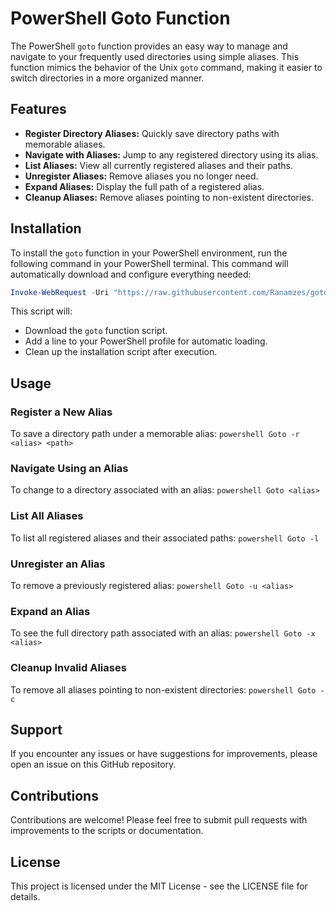 # PowerShell Goto Function

The PowerShell `goto` function provides an easy way to manage and navigate to your frequently used directories using simple aliases. This function mimics the behavior of the Unix `goto` command, making it easier to switch directories in a more organized manner.

## Features

- **Register Directory Aliases:** Quickly save directory paths with memorable aliases.
- **Navigate with Aliases:** Jump to any registered directory using its alias.
- **List Aliases:** View all currently registered aliases and their paths.
- **Unregister Aliases:** Remove aliases you no longer need.
- **Expand Aliases:** Display the full path of a registered alias.
- **Cleanup Aliases:** Remove aliases pointing to non-existent directories.

## Installation

To install the `goto` function in your PowerShell environment, run the following command in your PowerShell terminal. This command will automatically download and configure everything needed:

```powershell
Invoke-WebRequest -Uri "https://raw.githubusercontent.com/Ranamzes/goto-powershell/InstallGoto.ps1" -OutFile "$env:TEMP\InstallGoto.ps1"; & "$env:TEMP\InstallGoto.ps1"; Remove-Item "$env:TEMP\InstallGoto.ps1"
```

This script will:

- Download the `goto` function script.
- Add a line to your PowerShell profile for automatic loading.
- Clean up the installation script after execution.

## Usage

### Register a New Alias

To save a directory path under a memorable alias:
`powershell Goto -r <alias> <path>`

### Navigate Using an Alias

To change to a directory associated with an alias:
`powershell Goto <alias>`

### List All Aliases

To list all registered aliases and their associated paths:
`powershell Goto -l`

### Unregister an Alias

To remove a previously registered alias:
`powershell Goto -u <alias>`

### Expand an Alias

To see the full directory path associated with an alias:
`powershell Goto -x <alias>`

### Cleanup Invalid Aliases

To remove all aliases pointing to non-existent directories:
`powershell Goto -c`

## Support

If you encounter any issues or have suggestions for improvements, please open an issue on this GitHub repository.

## Contributions

Contributions are welcome! Please feel free to submit pull requests with improvements to the scripts or documentation.

## License

This project is licensed under the MIT License - see the LICENSE file for details.
